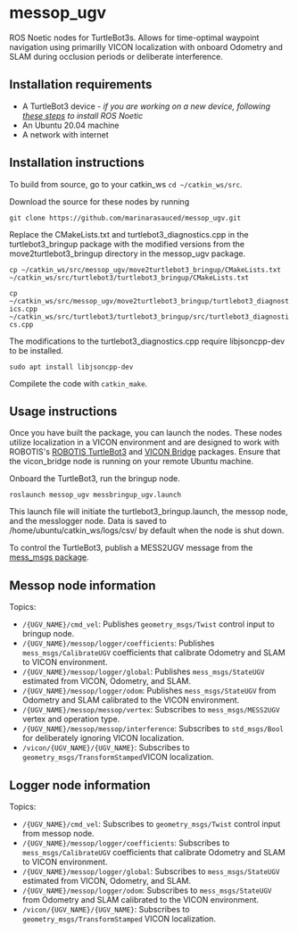 # messop_ugv
ROS Noetic nodes for TurtleBot3s. Allows for time-optimal waypoint navigation using primarilly VICON localization with onboard Odometry and SLAM during occlusion periods or deliberate interference.

## Installation requirements
- A TurtleBot3 device - *if you are working on a new device, following [these steps](https://emanual.robotis.com/docs/en/platform/turtlebot3/quick-start/) to install ROS Noetic*
- An Ubuntu 20.04 machine
- A network with internet

## Installation instructions
To build from source, go to your catkin_ws ```cd ~/catkin_ws/src```.

Download the source for these nodes by running

```git clone https://github.com/marinarasauced/messop_ugv.git```

Replace the CMakeLists.txt and turtlebot3_diagnostics.cpp in the turtlebot3_bringup package with the modified versions from the move2turtlebot3_bringup directory in the messop_ugv package.

```cp ~/catkin_ws/src/messop_ugv/move2turtlebot3_bringup/CMakeLists.txt ~/catkin_ws/src/turtlebot3/turtlebot3_bringup/CMakeLists.txt```

```cp ~/catkin_ws/src/messop_ugv/move2turtlebot3_bringup/turtlebot3_diagnostics.cpp ~/catkin_ws/src/turtlebot3/turtlebot3_bringup/src/turtlebot3_diagnostics.cpp```

The modifications to the turtlebot3_diagnostics.cpp require libjsoncpp-dev to be installed.

```sudo apt install libjsoncpp-dev```

Compilete the code with ```catkin_make```.

## Usage instructions
Once you have built the package, you can launch the nodes. These nodes utilize localization in a VICON environment and are designed to work with ROBOTIS's [ROBOTIS TurtleBot3](https://github.com/ROBOTIS-GIT/turtlebot3) and [VICON Bridge](https://github.com/ethz-asl/vicon_bridge) packages. Ensure that the vicon_bridge node is running on your remote Ubuntu machine.

Onboard the TurtleBot3, run the bringup node.

```roslaunch messop_ugv messbringup_ugv.launch```

This launch file will initiate the turtlebot3_bringup.launch, the messop node, and the messlogger node. Data is saved to /home/ubuntu/catkin_ws/logs/csv/ by default when the node is shut down.

To control the TurtleBot3, publish a MESS2UGV message from the [mess_msgs package](https://github.com/marinarasauced/mess_msgs).

## Messop node information
Topics:
- ```/{UGV_NAME}/cmd_vel```: Publishes ```geometry_msgs/Twist``` control input to bringup node.
- ```/{UGV_NAME}/messop/logger/coefficients```: Publishes ```mess_msgs/CalibrateUGV``` coefficients that calibrate Odometry and SLAM to VICON environment.
- ```/{UGV_NAME}/messop/logger/global```: Publishes ```mess_msgs/StateUGV``` estimated from VICON, Odometry, and SLAM.
- ```/{UGV_NAME}/messop/logger/odom```: Publishes ```mess_msgs/StateUGV``` from Odometry and SLAM calibrated to the VICON environment.
- ```/{UGV_NAME}/messop/messop/vertex```: Subscribes to ```mess_msgs/MESS2UGV``` vertex and operation type.
- ```/{UGV_NAME}/messop/messop/interference```: Subscribes to ```std_msgs/Bool``` for deliberately ignoring VICON localization.
- ```/vicon/{UGV_NAME}/{UGV_NAME}```: Subscribes to ```geometry_msgs/TransformStamped```VICON localization.

## Logger node information
Topics:
- ```/{UGV_NAME}/cmd_vel```: Subscribes to ```geometry_msgs/Twist``` control input from messop node.
- ```/{UGV_NAME}/messop/logger/coefficients```: Subscribes to ```mess_msgs/CalibrateUGV``` coefficients that calibrate Odometry and SLAM to VICON environment.
- ```/{UGV_NAME}/messop/logger/global```: Subscribes to ```mess_msgs/StateUGV``` estimated from VICON, Odometry, and SLAM.
- ```/{UGV_NAME}/messop/logger/odom```: Subscribes to ```mess_msgs/StateUGV``` from Odometry and SLAM calibrated to the VICON environment.
- ```/vicon/{UGV_NAME}/{UGV_NAME}```: Subscribes to ```geometry_msgs/TransformStamped``` VICON localization.
